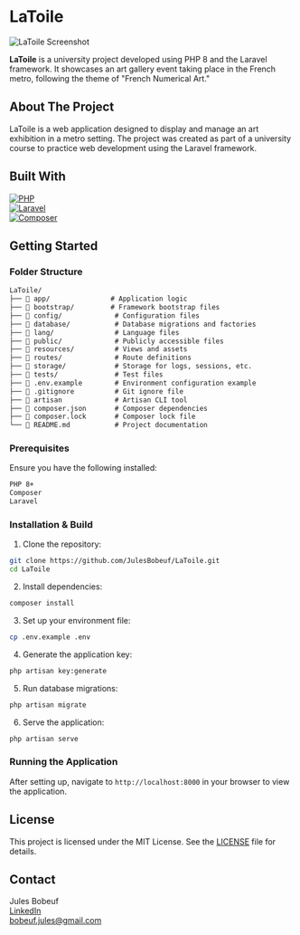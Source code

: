 # LaToile

![LaToile Screenshot](https://github.com/JulesBobeuf/LaToile/raw/main/public/images/screenshot.png)

**LaToile** is a university project developed using PHP 8 and the Laravel framework. It showcases an art gallery event taking place in the French metro, following the theme of "French Numerical Art."

## About The Project

LaToile is a web application designed to display and manage an art exhibition in a metro setting. The project was created as part of a university course to practice web development using the Laravel framework.

## Built With

[![PHP](https://img.shields.io/badge/PHP-777BB4?style=for-the-badge&logo=php&logoColor=white)](https://www.php.net/)  
[![Laravel](https://img.shields.io/badge/Laravel-FF2D20?style=for-the-badge&logo=laravel&logoColor=white)](https://laravel.com/)  
[![Composer](https://img.shields.io/badge/Composer-000000?style=for-the-badge&logo=composer&logoColor=white)](https://getcomposer.org/)

## Getting Started

### Folder Structure

```markdown
LaToile/
├── 📁 app/               # Application logic
├── 📁 bootstrap/         # Framework bootstrap files
├── 📁 config/             # Configuration files
├── 📁 database/           # Database migrations and factories
├── 📁 lang/               # Language files
├── 📁 public/             # Publicly accessible files
├── 📁 resources/          # Views and assets
├── 📁 routes/             # Route definitions
├── 📁 storage/            # Storage for logs, sessions, etc.
├── 📁 tests/              # Test files
├── 📄 .env.example        # Environment configuration example
├── 📄 .gitignore          # Git ignore file
├── 📄 artisan             # Artisan CLI tool
├── 📄 composer.json       # Composer dependencies
├── 📄 composer.lock       # Composer lock file
└── 📄 README.md           # Project documentation
```

### Prerequisites

Ensure you have the following installed:

```sh
PHP 8+
Composer
Laravel
```

### Installation & Build

1. Clone the repository:

```sh
git clone https://github.com/JulesBobeuf/LaToile.git
cd LaToile
```

2. Install dependencies:

```sh
composer install
```

3. Set up your environment file:

```sh
cp .env.example .env
```

4. Generate the application key:

```sh
php artisan key:generate
```

5. Run database migrations:

```sh
php artisan migrate
```

6. Serve the application:

```sh
php artisan serve
```

### Running the Application

After setting up, navigate to `http://localhost:8000` in your browser to view the application.

## License

This project is licensed under the MIT License. See the [LICENSE](LICENSE) file for details.

## Contact

Jules Bobeuf  
[LinkedIn](https://www.linkedin.com/in/bobeuf-jules/)  
bobeuf.jules@gmail.com
